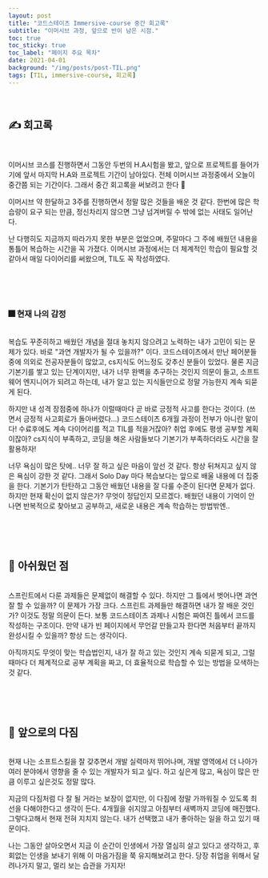 ```yaml
---
layout: post
title: "코드스테이츠 Immersive-course 중간 회고록"
subtitle: "이머시브 과정, 앞으로 반이 남은 시점."
toc: true
toc_sticky: true
toc_label: "페이지 주요 목차"
date: 2021-04-01
background: "/img/posts/post-TIL.png"
tags: [TIL, immersive-course, 회고록]
---
```


<br/>

## ✍ 회고록

<br/>

이머시브 코스를 진행하면서 그동안 두번의 H.A시험을 봤고, 앞으로 프로젝트를 들어가기에 앞서 마지막 H.A와 프로젝트 기간이 남아있다. 전체 이머시브 과정중에서 오늘이 중간쯤 되는 기간이다. 그래서 중간 회고록을 써보려고 한다 🙌

이머시브 약 한달하고 3주를 진행하면서 정말 많은 것들을 배운 것 같다. 한번에 많은 학습량이 요구 되는 만큼, 정신차리지 않으면 그냥 넘겨버릴 수 밖에 없는 사태도 일어난다. 

난 다행히도 지금까지 따라가지 못한 부분은 없었으며, 주말마다 그 주에 배웠던 내용을 통틀어 복습하는 시간을 꼭 가졌다. 이머시브 과정에서는 더 체계적인 학습이 필요할 것 같아서 매일 다이어리를 써왔으며, TIL도 꼭 작성하였다.

<br/>
<br/>
<br/>

### 🎆 현재 나의 감정

<br/>
복습도 꾸준히하고 배웠던 개념을 절대 놓치지 않으려고 노력하는 내가 고민이 되는 문제가 있다. 바로 "과연 개발자가 될 수 있을까?" 이다. 코드스테이츠에서 만난 페어분들중에 의외로 전공자분들이 많았고, cs지식도 어느정도 갖추신 분들이 있었다. 물론 지금 기본기를 쌓고 있는 단계이지만, 내가 너무 완벽을 추구하는 것인지 의문이 들고, 소프트웨어 엔지니어가 되려고 하는데, 내가 알고 있는 지식들만으로 정말 가능한지 계속 되묻게 된다. 

하지만 내 성격 장점중에 하나가 이럴때마다 곧 바로 긍정적 사고를 한다는 것이다. (쓰면서 긍정적 사고회로가 돌아버렸다...) 코드스테이츠 6개월 과정이 전부가 아니란 말이다! 수료후에도 계속 다이어리를 적고 TIL를 적을거잖아? 취업 후에도 평생 공부할 계획이잖아? cs지식이 부족하고, 코딩을 해온 사람들보다 기본기가 부족하더라도 시간을 잘 활용하자!

너무 욕심이 많은 탓에.. 너무 잘 하고 싶은 마음이 앞선 것 같다. 항상 뒤쳐지고 싶지 않은 욕심이 강한 것 같다. 그래서 Solo Day 마다 복습보다는 앞으로 배울 내용에 더 집중을 한다. 기본기가 탄탄하고 그동안 배웠던 내용을 잘 다룰 수준이 된다면 문제가 없다. 하지만 현재 확신이 없지 않은가? 무엇이 정답인지 모르겠다. 배웠던 내용이 기억이 안나면 반복적으로 찾아보고 공부하고, 새로운 내용은 계속 학습하는 방법밖엔..

<br/>
<br/>
<br/>

## 🤔 아쉬웠던 점

<br/>
스프린트에서 다룬 과제들은 문제없이 해결할 수 있다. 하지만 그 틀에서 벗어나면 과연 잘 할 수 있을까? 이 문제가 가장 크다. 스프린트 과제들만 해결하면 내가 잘 배운 것인가? 이것도 정말 의문이 든다. 보통 코드스테이츠 과제나 시험은 짜여진 틀에서 코드를 작성하는 구조이다. 만약 내가 빈 페이지에서 무언갈 만들고자 한다면 처음부터 끝까지 완성시킬 수 있을까? 항상 드는 생각이다. 

아직까지도 무엇이 맞는 학습법인지, 내가 잘 하고 있는 것인지 계속 되묻게 되고, 그럴때마다 더 체계적으로 공부 계획을 짜고, 더 효율적으로 학습할 수 있는 방법을 모색하는 것 같다.

<br/>
<br/>
<br/>

## 👊 앞으로의 다짐

<br/>
현재 나는 소프트스킬을 잘 갖추면서 개발 실력마저 뛰어나며, 개발 영역에서 더 나아가 여러 분야에서 영향을 줄 수 있는 개발자가 되고 싶다. 하고 싶은게 많고, 욕심이 많은 만큼 이루고 싶은것도 정말 많다.

지금의 다짐처럼 다 잘 될 거라는 보장이 없지만, 이 다짐에 정말 가까워질 수 있도록 최선을 다해야한다고 생각이 든다. 4개월을 쉬지않고 아침부터 새벽까지 코딩에 매진했다. 그렇다고해서 현재 전혀 지치지 않는다. 내가 선택했고 내가 좋아하는 일을 하고 있기 때문이다.

나는 그동안 살아오면서 지금 이 순간이 인생에서 가장 열심히 살고 있다고 생각하고, 후회없는 인생을 보내기 위해 이 마음가짐을 쭉 유지해보려고 한다. 당장 취업을 위해서 달려나가지 말고, 멀리 보는 습관을 가지자!

